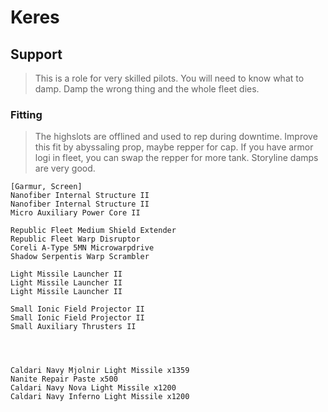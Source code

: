 # Keres
## Support
> This is a role for very skilled pilots. You will need to know what to damp. Damp the wrong thing and the whole fleet dies.

### Fitting
> The highslots are offlined and used to rep during downtime. Improve this fit by abyssaling prop, maybe repper for cap. If you have armor logi in fleet, you can swap the repper for more tank. Storyline damps are very good.
```
[Garmur, Screen]
Nanofiber Internal Structure II
Nanofiber Internal Structure II
Micro Auxiliary Power Core II

Republic Fleet Medium Shield Extender
Republic Fleet Warp Disruptor
Coreli A-Type 5MN Microwarpdrive
Shadow Serpentis Warp Scrambler

Light Missile Launcher II
Light Missile Launcher II
Light Missile Launcher II

Small Ionic Field Projector II
Small Ionic Field Projector II
Small Auxiliary Thrusters II




Caldari Navy Mjolnir Light Missile x1359
Nanite Repair Paste x500
Caldari Navy Nova Light Missile x1200
Caldari Navy Inferno Light Missile x1200
```